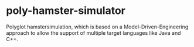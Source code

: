 # poly-hamster-simulator
Polyglot hamstersimulation, which is based on a Model-Driven-Engineering approach to allow the support of multiple target languages like Java and C++.
